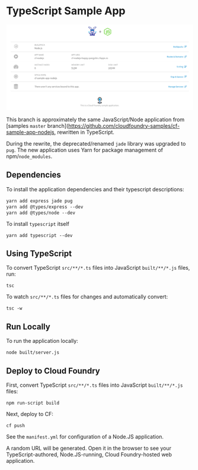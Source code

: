 # TypeScript Sample App

![screenshot](docs/images/cf-sample-nodejs.png)

This branch is approximately the same JavaScript/Node application from [samples `master` branch](https://github.com/cloudfoundry-samples/cf-sample-app-nodejs, rewritten in TypeScript.

During the rewrite, the deprecated/renamed `jade` library was upgraded to `pug`. The new application uses Yarn for package management of npm/`node_modules`.

## Dependencies

To install the application dependencies and their typescript descriptions:

```plain
yarn add express jade pug
yarn add @types/express --dev
yarn add @types/node --dev
```

To install `typescript` itself

```plain
yarn add typescript --dev
```

## Using TypeScript

To convert TypeScript `src/**/*.ts` files into JavaScript `built/**/*.js` files, run:

```plain
tsc
```

To watch `src/**/*.ts` files for changes and automatically convert:

```plain
tsc -w
```

## Run Locally

To run the application locally:

```plain
node built/server.js
```

## Deploy to Cloud Foundry

First, convert TypeScript `src/**/*.ts` files into JavaScript `built/**/*.js` files:

```plain
npm run-script build
```

Next, deploy to CF:

```plain
cf push
```

See the `manifest.yml` for configuration of a Node.JS application.

A random URL will be generated. Open it in the browser to see your TypeScript-authored, Node.JS-running, Cloud Foundry-hosted web application.